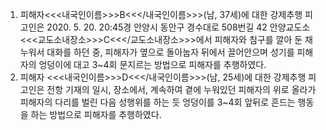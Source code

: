 1. 피해자<<<내국인이름>>>B<<</내국인이름>>>(남, 37세)에 대한 강제추행
피고인은 2020. 5. 20. 20:45경 안양시 동안구 경수대로 508번길 42 안양교도소 <<<교도소내장소>>>C<<</교도소내장소>>>에서 피해자와 침구를 깔아 둔 채 누워서 대화를 하던 중, 피해자가 옆으로 돌아눕자 뒤에서 끌어안으며 성기를 피해자의 엉덩이에 대고 3~4회 문지르는 방법으로 피해자를 추행하였다.
2. 피해자 <<<내국인이름>>>D<<</내국인이름>>>(남, 25세)에 대한 강제추행
피고인은 전항 기재의 일시, 장소에서, 계속하여 곁에 누워있던 피해자의 위로 올라가 피해자의 다리를 벌린 다음 성행위를 하는 듯 엉덩이를 3~4회 앞뒤로 흔드는 행동을 하는 방법으로 피해자를 추행하였다.